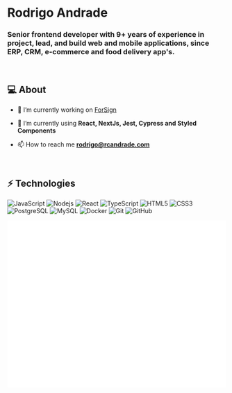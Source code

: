 <h1>Rodrigo Andrade</h1>
<h3>Senior frontend developer with 9+ years of experience in project, lead, and build web and mobile applications, since ERP, CRM, e-commerce and food delivery app's.</h3>

<br>

## :computer:  About

- 🔭 I’m currently working on [ForSign](https://www.forsign.digital/)

- 🌱 I’m currently using **React, NextJs, Jest, Cypress and Styled Components**

- 📫 How to reach me **rodrigo@rcandrade.com**

<br>

## ⚡ Technologies

![JavaScript](https://img.shields.io/badge/-JavaScript-black?style=flat-square&logo=javascript)
![Nodejs](https://img.shields.io/badge/-Nodejs-black?style=flat-square&logo=Node.js)
![React](https://img.shields.io/badge/-React-black?style=flat-square&logo=react)
![TypeScript](https://img.shields.io/badge/-TypeScript-black?style=flat-square&logo=typescript)
![HTML5](https://img.shields.io/badge/-HTML5-black?style=flat-square&logo=html5&logoColor=e34c26)
![CSS3](https://img.shields.io/badge/-CSS3-black?style=flat-square&logo=css3&logoColor=264de4)
![PostgreSQL](https://img.shields.io/badge/-PostgreSQL-black?style=flat-square&logo=postgresql)
![MySQL](https://img.shields.io/badge/-MySQL-black?style=flat-square&logo=mysql)
![Docker](https://img.shields.io/badge/-Docker-black?style=flat-square&logo=docker)
![Git](https://img.shields.io/badge/-Git-black?style=flat-square&logo=git)
![GitHub](https://img.shields.io/badge/-GitHub-black?style=flat-square&logo=github)


<!-- https://metrics.lecoq.io/ -->
![metrics](./github-metrics.svg?v=1)
